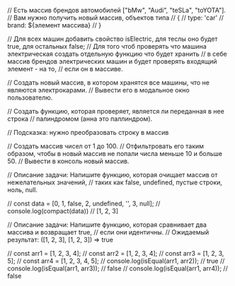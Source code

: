 // Есть массив брендов автомобилей ["bMw", "Audi", "teSLa", "toYOTA"].
// Вам нужно получить новый массив, объектов типа
// {
//     type: 'car'
//     brand: ${элемент массива}
// }

// Для всех машин добавить свойство isElectric, для теслы оно будет true, для остальных false;
// Для того чтоб проверять что машина электрическая создать отдельную функцию что будет хранить
// в себе массив брендов электрических машин и будет проверять входящий элемент - на то,
// если он в массиве.

// Создать новый массив, в котором хранятся все машины, что не являются электрокарами.
// Вывести его в модальное окно пользователю.


// Создать функцию, которая проверяет, является ли переданная в нее строка
// палиндромом (анна это паллиндром).

// Подсказка: нужно преобразовать строку в массив


// Создать массив чисел от 1 до 100.
// Отфильтровать его таким образом, чтобы в новый массив не попали числа меньше 10 и больше 50.
// Вывести в консоль новый массив.


// Описание задачи: Напишите функцию, которая очищает массив от нежелательных значений,
// таких как false, undefined, пустые строки, ноль, null.

// const data = [0, 1, false, 2, undefined, '', 3, null];
// console.log(compact(data)) // [1, 2, 3]


// Описание задачи: Напишите функцию, которая сравнивает два массива и возвращает true,
// если они идентичны.
// Ожидаемый результат: ([1, 2, 3], [1, 2, 3]) => true


// const arr1 = [1, 2, 3, 4];
// const arr2 = [1, 2, 3, 4];
// const arr3 = [1, 2, 3, 5];
// const arr4 = [1, 2, 3, 4, 5];
// console.log(isEqual(arr1, arr2)); // true
// console.log(isEqual(arr1, arr3)); // false
// console.log(isEqual(arr1, arr4)); // false

